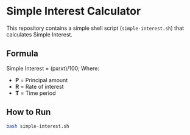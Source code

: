 # Simple Interest Calculator

This repository contains a simple shell script (`simple-interest.sh`) that calculates Simple Interest.

## Formula
Simple Interest = (pxrxt)/100;
Where:  
- **P** = Principal amount  
- **R** = Rate of interest
- **T** = Time period  

## How to Run
```bash
bash simple-interest.sh
